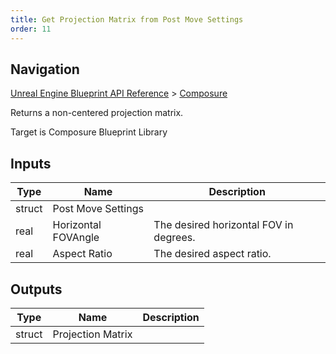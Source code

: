 ```yaml
---
title: Get Projection Matrix from Post Move Settings
order: 11
---
```

## Navigation

[Unreal Engine Blueprint API Reference](https://dev.epicgames.com/documentation/en-us/unreal-engine/BlueprintAPI) > [Composure](https://dev.epicgames.com/documentation/en-us/unreal-engine/BlueprintAPI/Composure)

Returns a non-centered projection matrix.

Target is Composure Blueprint Library

## Inputs

| Type | Name | Description |
| --- | --- | --- |
| struct | Post Move Settings |  |
| real | Horizontal FOVAngle | The desired horizontal FOV in degrees. |
| real | Aspect Ratio | The desired aspect ratio. |

## Outputs

| Type | Name | Description |
| --- | --- | --- |
| struct | Projection Matrix |  |
